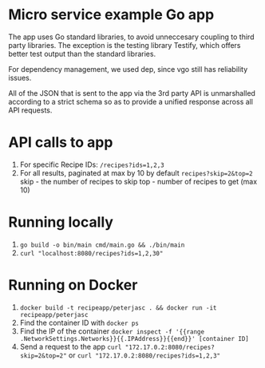 # Micro service example Go app
The app uses Go standard libraries, to avoid unneccesary coupling to third party libraries. The exception is the testing library Testify, which offers better test output than the standard libraries.

For dependency management, we used dep, since vgo still has reliability issues.

All of the JSON that is sent to the app via the 3rd party API is unmarshalled according to a strict schema so as to provide a unified response across all API requests.

# API calls to app
1. For specific Recipe IDs:
`/recipes?ids=1,2,3`
2. For all results, paginated at max by 10 by default
`recipes?skip=2&top=2`
skip - the number of recipes to skip
top - number of recipes to get (max 10)

# Running locally

1. `go build -o bin/main cmd/main.go && ./bin/main`
2. `curl "localhost:8080/recipes?ids=1,2,30"`

# Running on Docker 

1. `docker build -t recipeapp/peterjasc . && docker run -it recipeapp/peterjasc`
2. Find the container ID with `docker ps`
3. Find the IP of the container `docker inspect -f '{{range .NetworkSettings.Networks}}{{.IPAddress}}{{end}}' [container ID]`
4. Send a request to the app `curl "172.17.0.2:8080/recipes?skip=2&top=2"` or `curl "172.17.0.2:8080/recipes?ids=1,2,3"`
